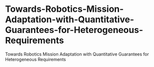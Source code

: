 # Towards-Robotics-Mission-Adaptation-with-Quantitative-Guarantees-for-Heterogeneous-Requirements
Towards Robotics Mission Adaptation with Quantitative Guarantees for Heterogeneous Requirements
